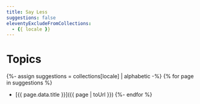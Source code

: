 ```yaml
---
title: Say Less
suggestions: false
eleventyExcludeFromCollections:
  - {{ locale }}
---
```


# Topics
{%- assign suggestions = collections[locale] | alphabetic -%}
{% for page in suggestions %}
  * [{{ page.data.title }}]({{ page | toUrl }})
{%- endfor %}
